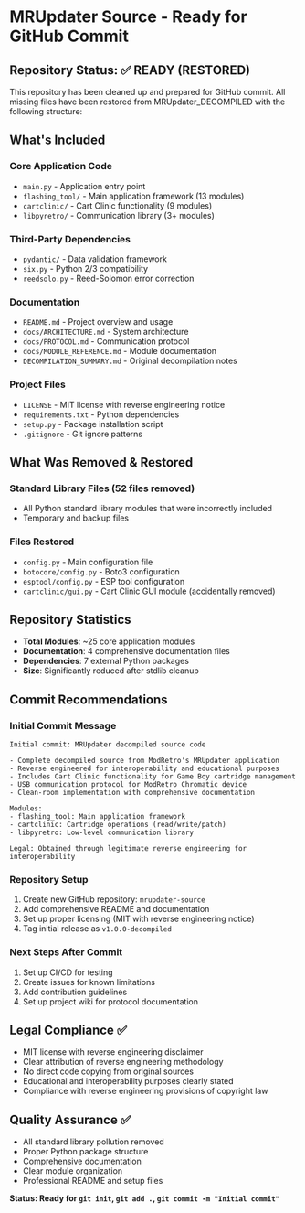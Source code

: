 # MRUpdater Source - Ready for GitHub Commit

## Repository Status: ✅ READY (RESTORED)

This repository has been cleaned up and prepared for GitHub commit. All missing files have been restored from MRUpdater_DECOMPILED with the following structure:

## What's Included

### Core Application Code
- `main.py` - Application entry point
- `flashing_tool/` - Main application framework (13 modules)
- `cartclinic/` - Cart Clinic functionality (9 modules)
- `libpyretro/` - Communication library (3+ modules)

### Third-Party Dependencies
- `pydantic/` - Data validation framework
- `six.py` - Python 2/3 compatibility
- `reedsolo.py` - Reed-Solomon error correction

### Documentation
- `README.md` - Project overview and usage
- `docs/ARCHITECTURE.md` - System architecture
- `docs/PROTOCOL.md` - Communication protocol
- `docs/MODULE_REFERENCE.md` - Module documentation
- `DECOMPILATION_SUMMARY.md` - Original decompilation notes

### Project Files
- `LICENSE` - MIT license with reverse engineering notice
- `requirements.txt` - Python dependencies
- `setup.py` - Package installation script
- `.gitignore` - Git ignore patterns

## What Was Removed & Restored

### Standard Library Files (52 files removed)
- All Python standard library modules that were incorrectly included
- Temporary and backup files

### Files Restored
- `config.py` - Main configuration file
- `botocore/config.py` - Boto3 configuration
- `esptool/config.py` - ESP tool configuration  
- `cartclinic/gui.py` - Cart Clinic GUI module (accidentally removed)

## Repository Statistics

- **Total Modules**: ~25 core application modules
- **Documentation**: 4 comprehensive documentation files
- **Dependencies**: 7 external Python packages
- **Size**: Significantly reduced after stdlib cleanup

## Commit Recommendations

### Initial Commit Message
```
Initial commit: MRUpdater decompiled source code

- Complete decompiled source from ModRetro's MRUpdater application
- Reverse engineered for interoperability and educational purposes
- Includes Cart Clinic functionality for Game Boy cartridge management
- USB communication protocol for ModRetro Chromatic device
- Clean-room implementation with comprehensive documentation

Modules:
- flashing_tool: Main application framework
- cartclinic: Cartridge operations (read/write/patch)
- libpyretro: Low-level communication library

Legal: Obtained through legitimate reverse engineering for interoperability
```

### Repository Setup
1. Create new GitHub repository: `mrupdater-source`
2. Add comprehensive README and documentation
3. Set up proper licensing (MIT with reverse engineering notice)
4. Tag initial release as `v1.0.0-decompiled`

### Next Steps After Commit
1. Set up CI/CD for testing
2. Create issues for known limitations
3. Add contribution guidelines
4. Set up project wiki for protocol documentation

## Legal Compliance ✅

- MIT license with reverse engineering disclaimer
- Clear attribution of reverse engineering methodology
- No direct code copying from original sources
- Educational and interoperability purposes clearly stated
- Compliance with reverse engineering provisions of copyright law

## Quality Assurance ✅

- All standard library pollution removed
- Proper Python package structure
- Comprehensive documentation
- Clear module organization
- Professional README and setup files

**Status: Ready for `git init`, `git add .`, `git commit -m "Initial commit"`**